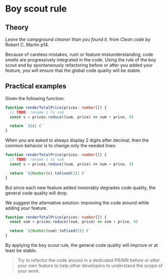 # Boy scout rule

## Theory

_Leave the campground cleaner than you found it._ from _Clean code_ by Robert C. Martin p14.

Because of careless mistakes, rush or feature mistunderstanding, code smells are progressively integrated in the code.
Using the rule of the boy scout and by spontaneously refactoring before or after you added your feature, you will ensure that the
global code quality will be stable.

## Practical examples

Given the following function:

```ts
function renderTotalPrice(prices: number[]) {
  // TODO: rename s to sum
  const s = prices.reduce((sum, price) => sum + price, 0)

  return `${s} €`
}
```

When you are asked to always display 2 digits after decimal, then the common behavior is to change only the needed lines:

```ts
function renderTotalPrice(prices: number[]) {
  // TODO: rename s to sum
  const s = prices.reduce((sum, price) => sum + price, 0)

  return `${Number(s).toFixed(2)} €`
}
```

But since each new feature added inexorably degrades code quality, the general code quality will drop.

We suggest the alternative solution: improving the code around while adding your feature.

```ts
function renderTotalPrice(prices: number[]) {
  const sum = prices.reduce((sum, price) => sum + price, 0)

  return `${Number(sum).toFixed(2)} €`
}
```

By applying the boy scout rule, the general code quality will improve or at least be stable.

> Try to refactor the code around in a dedicated PR/MR before or after your own feature to help other developers to understand the scope of your work.
